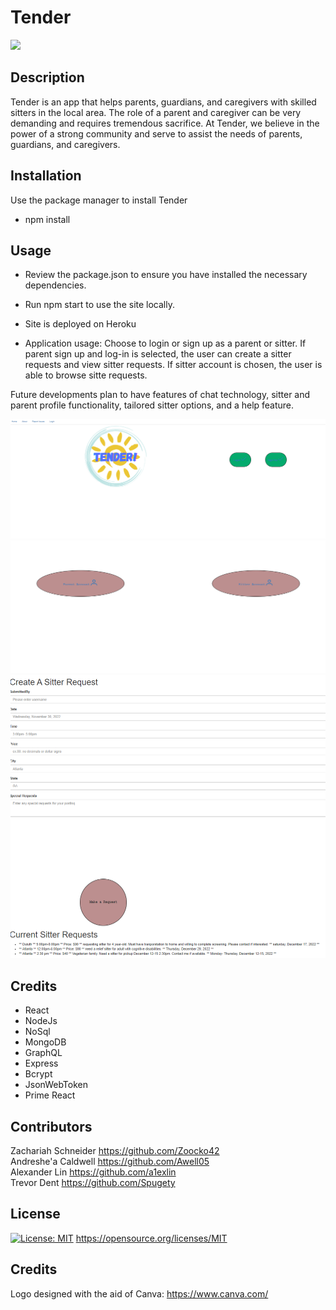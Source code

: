 # Tender

 <img src= "client\public\tenderLogoClear.ico">

## Description
Tender is an app that helps parents, guardians, and caregivers with skilled sitters in the local area. 
The role of a parent and caregiver can be very demanding and requires tremendous sacrifice. 
At Tender, we believe in the power of a strong community and serve to assist the needs of parents, guardians, and caregivers.


## Installation
Use the package manager to install Tender <br>

- npm install
## Usage
- Review the package.json to ensure you have installed the necessary dependencies.

- Run npm start to use the site locally.
- Site is deployed on Heroku

- Application usage:
Choose to login or sign up as a parent or sitter. If parent sign up and log-in is selected, the user can create a sitter requests and view sitter requests. If sitter account is chosen, the user is able to browse sitte requests. 

Future developments plan to have features of chat technology, sitter and parent profile functionality, tailored sitter options, and a help feature. 

<img src= "client\public\Homepagesc.png">
<img src= "client\public\accountSC2.png">
<img src= "client\public\SitterRequestSC.png">


## Credits
- React
- NodeJs
- NoSql
- MongoDB
- GraphQL
- Express
- Bcrypt
- JsonWebToken
- Prime React

## Contributors

Zachariah Schneider
https://github.com/Zoocko42 <br> 
Andreshe'a Caldwell
https://github.com/Awell05<br>
Alexander Lin
https://github.com/a1exlin<br>
Trevor Dent
https://github.com/Spugety


## License

  [![License: MIT](https://img.shields.io/badge/License-MIT-yellow.svg)](https://opensource.org/licenses/MIT)
  https://opensource.org/licenses/MIT

## Credits


Logo designed with the aid of Canva: https://www.canva.com/

